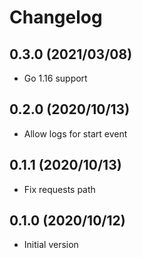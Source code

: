 # Changelog

## 0.3.0 (2021/03/08)

* Go 1.16 support

## 0.2.0 (2020/10/13)

* Allow logs for start event

## 0.1.1 (2020/10/13)

* Fix requests path

## 0.1.0 (2020/10/12)

* Initial version
